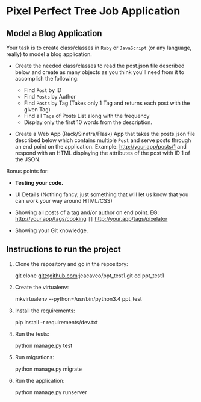 # Pixel Perfect Tree Job Application

## Model a Blog Application

Your task is to create class/classes in `Ruby` or `JavaScript` (or any language, really) to model a blog application.

- Create the needed class/classes to read the post.json file described below and create as many objects as you think you'll need from it to accomplish the following:

  * Find `Post` by ID
  * Find `Posts` by Author
  * Find `Posts` by Tag (Takes only 1 Tag and returns each post with the given Tag)
  * Find all `Tags` of Posts List along with the frequency
  * Display only the first 10 words from the description.

- Create a Web App (Rack/Sinatra/Flask) App that takes the posts.json file described below which contains multiple `Post` and serve posts through an end point on the application. Example: http://your.app/posts/1 and respond with an HTML displaying the attributes of the post with ID 1 of the JSON.

Bonus points for:

* **Testing your code.**

* UI Details (Nothing fancy, just something that will let us know that you can work your way around HTML/CSS)

* Showing all posts of a tag and/or author on end point. EG: http://your.app/tags/cooking `||` http://your.app/tags/pixelator

* Showing your Git knowledge.


## Instructions to run the project

1. Clone the repository and go in the repository:

    git clone git@github.com:jeacaveo/ppt_test1.git
    cd ppt_test1

2. Create the virtualenv:

    mkvirtualenv --python=/usr/bin/python3.4 ppt_test

3. Install the requirements:

    pip install -r requirements/dev.txt

4. Run the tests:

    python manage.py test

5. Run migrations:

    python manage.py migrate

6. Run the application:

    python manage.py runserver
